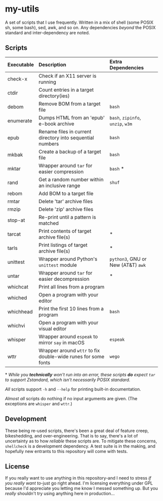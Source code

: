 # my-utils

A set of scripts that I use frequently. Written in a mix of shell (some POSIX sh, some bash), sed, awk, and so on. Any dependencies *beyond* the POSIX standard and inter-dependency are noted.



## Scripts

Executable |Description                                                   |Extra Dependencies
:----------|:-------------------------------------------------------------|:------------------------------------------
check-x    |Check if an X11 server is running
ctdir      |Count entries in a target directory(ies)
debom      |Remove BOM from a target file                                 |`bash`
enumerate  |Dumps HTML from an 'epub' e-book archive                      |`bash`, `zipinfo`, `unzip`, `w3m`
epub       |Rename files in current directory into sequential numbers     |`bash`
mkbak      |Create a backup of a target file                              |`bash`
mktar      |Wrapper around `tar` for easier compression                   |`bash` *
rand       |Get a random number within an inclusive range                 |`shuf`
rebom      |Add BOM to a target file                                      |
rmtar      |Delete 'tar' archive files
rmzip      |Delete 'zip' archive files
stop-at    |Re-print until a pattern is matched
tarcat     |Print contents of target archive file(s)                      |*
tarls      |Print listings of target archive file(s)                      |*
unittest   |Wrapper around Python's `unittest` module                     |`python3`, GNU or New (AT&T) `awk`
untar      |Wrapper around `tar` for easier decompression                 |*
whichcat   |Print all lines from a program
whiched    |Open a program with your editor
whichhead  |Print the first 10 lines from a program                       |`bash`
whichvi    |Open a program with your visual editor
whisper    |Wrapper around `espeak` to mirror `say` in macOS              |`espeak`
wttr       |Wrapper around `wttr` to fix double-wide runes for some fonts |`wego`

\* *While you **technically** won't run into an error, these scripts **do** expect `tar` to support Zstandard, which isn't necessarily POSIX standard.*

*All* scripts support `-h` and `--help` for printing built-in documentation.

*Almost all* scripts do nothing if no input arguments are given. (The exceptions are `whisper` and `wttr`.)



## Development

These being re-used scripts, there's been a great deal of feature creep, bikeshedding, and over-engineering. That is to say, there's a lot of uncertainty as to how *reliable* these scripts are. To mitigate these concerns, `shellcheck` is a development dependency. A test suite is in the making, and hopefully new entrants to this repository will come with tests.



## License

If you really want to use anything in this repository-and I need to stress *if you really want to*-just go right ahead. I'm licensing everything under GPL because I'd appreciate you letting me know I messed something up. But you *really* shouldn't try using anything here in production...

